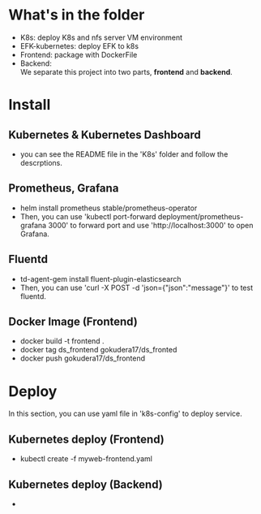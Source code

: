 # What's in the folder
* K8s: deploy K8s and nfs server VM environment
* EFK-kubernetes: deploy EFK to k8s
* Frontend: package with DockerFile
* Backend:   
 We separate this project into two parts, **frontend** and **backend**.

# Install
  
## Kubernetes & Kubernetes Dashboard
* you can see the README file in the 'K8s' folder and follow the descrptions.
  
## Prometheus, Grafana
* helm install prometheus stable/prometheus-operator
* Then, you can use 'kubectl port-forward deployment/prometheus-grafana 3000' to forward port and use 'http://localhost:3000' to open Grafana.

## Fluentd
* td-agent-gem install fluent-plugin-elasticsearch
* Then, you can use 'curl -X POST -d 'json={"json":"message"}' to test fluentd.

## Docker Image (Frontend)
* docker build -t frontend . 
* docker tag ds_frontend gokudera17/ds_fronted
* docker push gokudera17/ds_frontend

# Deploy
In this section, you can use yaml file in 'k8s-config' to deploy service.  
  
## Kubernetes deploy (Frontend)
* kubectl create -f myweb-frontend.yaml


## Kubernetes deploy (Backend)
*
